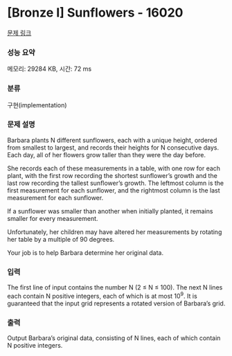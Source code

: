# [Bronze I] Sunflowers - 16020 

[문제 링크](https://www.acmicpc.net/problem/16020) 

### 성능 요약

메모리: 29284 KB, 시간: 72 ms

### 분류

구현(implementation)

### 문제 설명

<p>Barbara plants N different sunflowers, each with a unique height, ordered from smallest to largest, and records their heights for N consecutive days. Each day, all of her flowers grow taller than they were the day before.</p>

<p>She records each of these measurements in a table, with one row for each plant, with the first row recording the shortest sunflower’s growth and the last row recording the tallest sunflower’s growth. The leftmost column is the first measurement for each sunflower, and the rightmost column is the last measurement for each sunflower.</p>

<p>If a sunflower was smaller than another when initially planted, it remains smaller for every measurement.</p>

<p>Unfortunately, her children may have altered her measurements by rotating her table by a multiple of 90 degrees.</p>

<p>Your job is to help Barbara determine her original data.</p>

### 입력 

 <p>The first line of input contains the number N (2 ≤ N ≤ 100). The next N lines each contain N positive integers, each of which is at most 10<sup>9</sup>. It is guaranteed that the input grid represents a rotated version of Barbara’s grid.</p>

### 출력 

 <p>Output Barbara’s original data, consisting of N lines, each of which contain N positive integers.</p>


